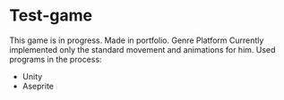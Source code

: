 # Test-game
This game is in progress. Made in portfolio. Genre Platform
Currently implemented only the standard movement and animations for him.
Used programs in the process:
- Unity
- Aseprite
